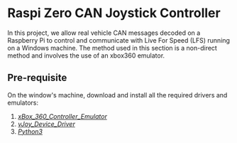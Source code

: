 # Raspi Zero CAN Joystick Controller

In this project, we allow real vehicle CAN messages decoded on a Raspberry Pi to control and communicate with Live For Speed (LFS) running on a Windows machine. The method used in this section is a non-direct method and involves the use of an xbox360 emulator.

## Pre-requisite
On the window's machine, download and install all the required drivers and emulators:

1. [_xBox_360_Controller_Emulator_](https://www.x360ce.com/)
2. [_vJoy_Device_Driver_](http://vjoystick.sourceforge.net/joomla256.02/index.php/download-a-install/download)
3. [_Python3_](https://www.python.org/downloads/)

